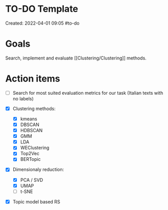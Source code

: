 # TO-DO Template
Created: 2022-04-01 09:05
#to-do 

# Goals
Search, implement and evaluate [[Clustering/Clustering]] methods.
# Action items
- [ ] Search for most suited evaluation metrics for our task (Italian texts with no labels)
- [x] Clustering methods:
	- [x] kmeans
	- [x] DBSCAN
	- [x] HDBSCAN
	- [x] GMM
	- [x] LDA
	- [x] WEClustering
	- [x] Top2Vec
	- [x] BERTopic
- [x] Dimensionaly reduction:
	- [x] PCA / SVD
	- [x] UMAP
	- [ ] t-SNE
- [x] Topic model based RS

